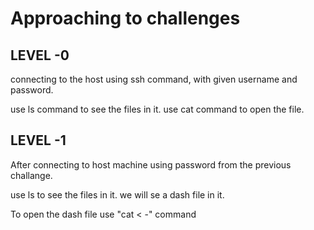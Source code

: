 # Approaching to challenges
## LEVEL -0
connecting to the host using ssh command, with given username and password.

use ls command to see the files in it.
use cat command to open the file.

## LEVEL -1
After connecting to host machine using password from the previous challange.

use ls to see the files in it. we will se a dash file in it.

To open the dash file use "cat < -" command 

